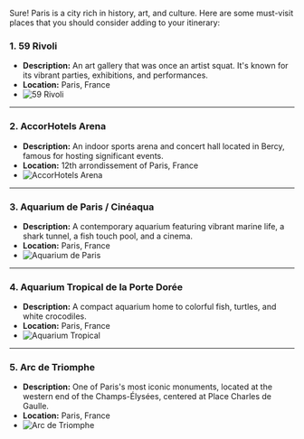 Sure! Paris is a city rich in history, art, and culture. Here are some must-visit places that you should consider adding to your itinerary:

### 1. 59 Rivoli
- **Description:** An art gallery that was once an artist squat. It's known for its vibrant parties, exhibitions, and performances.
- **Location:** Paris, France  
- ![59 Rivoli](https://sgp1.digitaloceanspaces.com/tripkliq-img-dev/poi/poi_image_OycAA5Lv.png)

---

### 2. AccorHotels Arena
- **Description:** An indoor sports arena and concert hall located in Bercy, famous for hosting significant events.
- **Location:** 12th arrondissement of Paris, France  
- ![AccorHotels Arena](https://sgp1.digitaloceanspaces.com/tripkliq-img-dev/poi/poi_image_ne72RUIM.png)

---

### 3. Aquarium de Paris / Cinéaqua
- **Description:** A contemporary aquarium featuring vibrant marine life, a shark tunnel, a fish touch pool, and a cinema.
- **Location:** Paris, France  
- ![Aquarium de Paris](https://sgp1.digitaloceanspaces.com/tripkliq-img-dev/poi/poi_image_dliscXaD.png)

---

### 4. Aquarium Tropical de la Porte Dorée
- **Description:** A compact aquarium home to colorful fish, turtles, and white crocodiles.
- **Location:** Paris, France  
- ![Aquarium Tropical](https://sgp1.digitaloceanspaces.com/tripkliq-img-dev/poi/poi_image_tTBaWbRx.png)

---

### 5. Arc de Triomphe
- **Description:** One of Paris's most iconic monuments, located at the western end of the Champs-Élysées, centered at Place Charles de Gaulle.
- **Location:** Paris, France  
- ![Arc de Triomphe](https://sgp1.digitaloceanspaces.com/tripkliq-img-dev/poi/poi_image_MbhCvSlX.png)
